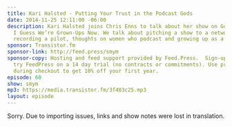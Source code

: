```yaml
---
title: Kari Halsted - Putting Your Trust in the Podcast Gods
date: 2014-11-25 12:11:00 -06:00
description: Kari Halsted joins Chris Enns to talk about her show on Goodstuff called
  I Guess We’re Grown-Ups Now. We talk about pitching a show to a network like Goodstuff,
  recording a pilot, thoughts on women who podcast and growing up as a podcaster.
sponsor: Transistor.fm
sponsor-link: http://feed.press/smym
sponsor-copy: Hosting and feed support provided by Feed.Press.  Sign-up today and
  try FeedPress on a 14 day trial (no contracts or commitments). Use promo code "smym"
  during checkout to get 10% off your first year.
episode: 60
show: smym
mp3: https://media.transistor.fm/3f483c25.mp3
layout: episode
---
```


Sorry. Due to importing issues, links and show notes were lost in translation.
